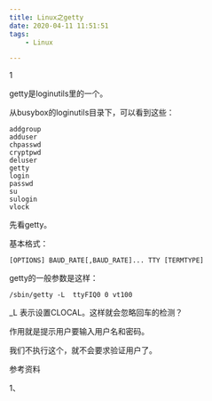 ```yaml
---
title: Linux之getty
date: 2020-04-11 11:51:51
tags:
	- Linux

---
```


1

getty是loginutils里的一个。

从busybox的loginutils目录下，可以看到这些：

```
addgroup
adduser
chpasswd
cryptpwd
deluser
getty
login
passwd
su
sulogin
vlock
```

先看getty。

基本格式：

```
[OPTIONS] BAUD_RATE[,BAUD_RATE]... TTY [TERMTYPE]
```



getty的一般参数是这样：

```
/sbin/getty -L  ttyFIQ0 0 vt100
```

_L 表示设置CLOCAL。这样就会忽略回车的检测？

作用就是提示用户要输入用户名和密码。

我们不执行这个，就不会要求验证用户了。



参考资料

1、

